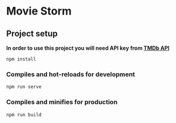 # Movie Storm 

## Project setup
**In order to use this project you will need API key from [TMDb API](https://www.themoviedb.org/documentation/api)**
```
npm install
```

### Compiles and hot-reloads for development
```
npm run serve
```

### Compiles and minifies for production
```
npm run build
```